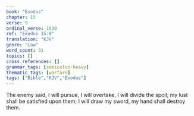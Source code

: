 ```yaml
---
book: "Exodus"
chapter: 15
verse: 9
ordinal_verse: 1930
ref: "Exodus 15:9"
translation: "KJV"
genre: "Law"
word_count: 31
topics: []
cross_references: []
grammar_tags: [semicolon-heavy]
thematic_tags: [warfare]
tags: ["Bible","KJV","Exodus"]
---
```

The enemy said, I will pursue, I will overtake, I will divide the spoil; my lust shall be satisfied upon them; I will draw my sword, my hand shall destroy them.

